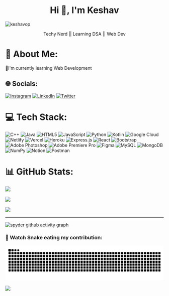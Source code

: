 <h1 align="center">Hi 👋, I'm Keshav</h1>

<!-- profile view -->
<p align="left"> <img src="https://komarev.com/ghpvc/?username=keshavop&label=Profile%20views&color=0e75b6&style=flat" alt="keshavop" /> </p>

<!-- heading -->
<p align="center"> Techy Nerd || Learning DSA || Web Dev  </p> 

<!-- tropy -->
<!-- <p align="left"> <a href="https://github-profile-trophy.vercel.app/?username=ryo-ma&theme=dracula"><img src="https://github-profile-trophy.vercel.app/?username=keshavop" alt="keshavop" /></a> </p> -->


# 💫 About Me:
🌱I'm currently learning Web Development


## 🌐 Socials:
[![Instagram](https://img.shields.io/badge/Instagram-%23E4405F.svg?logo=Instagram&logoColor=white)](https://instagram.com/keshav2op_) [![LinkedIn](https://img.shields.io/badge/LinkedIn-%230077B5.svg?logo=linkedin&logoColor=white)](https://linkedin.com/in/keshavkumar3) [![Twitter](https://img.shields.io/badge/Twitter-%231DA1F2.svg?logo=Twitter&logoColor=white)](https://twitter.com/keshavop) 

# 💻 Tech Stack:
![C++](https://img.shields.io/badge/c++-%2300599C.svg?style=flat&logo=c%2B%2B&logoColor=white) ![Java](https://img.shields.io/badge/java-%23ED8B00.svg?style=flat&logo=java&logoColor=white) ![HTML5](https://img.shields.io/badge/html5-%23E34F26.svg?style=flat&logo=html5&logoColor=white) ![JavaScript](https://img.shields.io/badge/javascript-%23323330.svg?style=flat&logo=javascript&logoColor=%23F7DF1E) ![Python](https://img.shields.io/badge/python-3670A0?style=flat&logo=python&logoColor=ffdd54) ![Kotlin](https://img.shields.io/badge/kotlin-%230095D5.svg?style=flat&logo=kotlin&logoColor=white) ![Google Cloud](https://img.shields.io/badge/Google%20Cloud-%234285F4.svg?style=flat&logo=google-cloud&logoColor=white) ![Netlify](https://img.shields.io/badge/netlify-%23000000.svg?style=flat&logo=netlify&logoColor=#00C7B7) ![Vercel](https://img.shields.io/badge/vercel-%23000000.svg?style=flat&logo=vercel&logoColor=white) ![Heroku](https://img.shields.io/badge/heroku-%23430098.svg?style=flat&logo=heroku&logoColor=white) ![Express.js](https://img.shields.io/badge/express.js-%23404d59.svg?style=flat&logo=express&logoColor=%2361DAFB) ![React](https://img.shields.io/badge/react-%2320232a.svg?style=flat&logo=react&logoColor=%2361DAFB) ![Bootstrap](https://img.shields.io/badge/bootstrap-%23563D7C.svg?style=flat&logo=bootstrap&logoColor=white) ![Adobe Photoshop](https://img.shields.io/badge/adobephotoshop-%2331A8FF.svg?style=flat&logo=adobephotoshop&logoColor=white) ![Adobe Premiere Pro](https://img.shields.io/badge/Adobe%20Premiere%20Pro-9999FF.svg?style=flat&logo=Adobe%20Premiere%20Pro&logoColor=white) 	![Figma](https://img.shields.io/badge/figma-%23F24E1E.svg?style=flat&logo=figma&logoColor=white) ![MySQL](https://img.shields.io/badge/mysql-%2300f.svg?style=flat&logo=mysql&logoColor=white) ![MongoDB](https://img.shields.io/badge/MongoDB-%234ea94b.svg?style=flat&logo=mongodb&logoColor=white) ![NumPy](https://img.shields.io/badge/numpy-%23013243.svg?style=flat&logo=numpy&logoColor=white) ![Notion](https://img.shields.io/badge/Notion-%23000000.svg?style=flat&logo=notion&logoColor=white) ![Postman](https://img.shields.io/badge/Postman-FF6C37?style=flat&logo=postman&logoColor=white)
# 📊 GitHub Stats:
![](https://github-readme-stats.vercel.app/api/top-langs/?username=keshavop&theme=dark&hide_border=false&include_all_commits=true&count_private=true&layout=compact)

![](https://github-readme-stats.vercel.app/api?username=keshavop&theme=dark&hide_border=false&include_all_commits=true&count_private=true)

![](https://github-readme-streak-stats.herokuapp.com/?user=keshavop&theme=dark&hide_border=false)<br/>


<!-- ## 🏆 GitHub Trophies
![](https://github-profile-trophy.vercel.app/?username=keshavop&theme=monokai&no-frame=false&no-bg=false&margin-w=4) -->

<!-- ---
[![](https://visitcount.itsvg.in/api?id=keshavop&icon=0&color=6)](https://visitcount.itsvg.in) -->


---

[![spyder github activity graph](https://activity-graph.herokuapp.com/graph?username=keshavop&theme=react-dark)](https://github.com/keshavop)

### 🐍 Watch Snake eating my contribution:
![snake svg](https://github.com/keshavop/keshavop/blob/output/github-contribution-grid-snake.svg)

<!-- footer image -->
![](https://i.imgur.com/waxVImv.png)